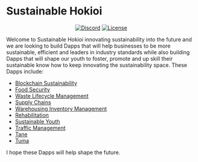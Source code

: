 <h1><strong>Sustainable Hokioi</strong></h1>

<p align="center"> 
<a href="https://discord.gg/ndCdU27N"><img src="https://img.shields.io/static/v1?logo=discord&label=&message=Discord&color=36393f&style=flat-square" alt="Discord"></a>
<a href="https://github.com/369gtech/MIT-License/blob/main/LICENSE"><img src="https://img.shields.io/github/license/antonkomarev/github-profile-views-counter.svg?&color=green&style=flat-square" alt="License"></a>
</p>

Welcome to Sustainable Hokioi innovating sustainability into the future and we are looking to build Dapps that will help businesses to be more sustainable, efficient and leaders in industry standards while also building Dapps that will shape our youth to foster, promote and up skill their sustainable know how to keep innovating the sustainability space. These Dapps include:

<ul>
  <li><a href="https://github.com/369gtech/Blockchain-Sustainability">Blockchain Sustainability</a></li>
  <li><a href="https://github.com/369gtech/Food-Security">Food Security</a></li>
  <li><a href="https://github.com/369gtech/Waste-Lifecycle-Management">Waste Lifecycle Management</a></li>
  <li><a href="https://github.com/369gtech/Supply-Chains">Supply Chains</a></li>
  <li><a href="https://github.com/369gtech/Warehousing-Inventory-Management">Warehousing Inventory Management</a></li>
  <li><a href="https://github.com/369gtech/Rehabilitation">Rehabilitation</a></li>
  <li><a href="https://github.com/369gtech/Traffic-Management">Sustainable Youth</a></li>
  <li><a href="https://github.com/369gtech/Traffic-Management">Traffic Management</a></li>
  <li><a href="https://github.com/369gtech/Tane">Tane</a></li>
  <li><a href="https://github.com/369gtech/Tuma">Tuma</a></li>
</ul>

I hope these Dapps will help shape the future.
